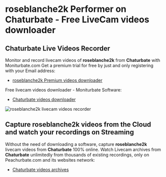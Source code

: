 # roseblanche2k Performer on Chaturbate - Free LiveCam videos downloader

## Chaturbate Live Videos Recorder

Monitor and record livecam videos of **roseblanche2k** from **Chaturbate** with Moniturbate.com
Get a premium trial for free by just and only registering with your Email address:
* [roseblanche2k Premium videos downloader](https://moniturbate.com/request-demo-licence-key.html)

Free livecam videos downloader - Moniturbate Software:
* [Chaturbate videos downloader](https://moniturbate.com/moniturbate-download-software.html)

![roseblanche2k livecam videos recorder](https://peachurnet.com/templates/moniturbate-software.png)


## Capture roseblanche2k videos from the Cloud and watch your recordings on Streaming

Without the need of downloading a software, capture **roseblanche2k** livecam videos from **Chaturbate** 100% online.
Watch Livecam archives from **Chaturbate** unlimitedly from thousands of existing recordings, only on Peachurbate.com and its websites network:
* [Chaturbate videos archives](https://peachurnet.com/)